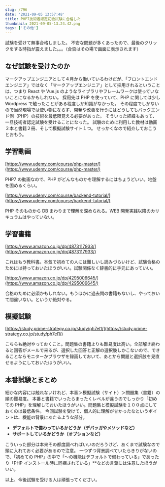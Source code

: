 ```yaml
---
slug: /796
date: '2021-09-05 13:57:48'
title: PHP7技術者認定初級試験に合格した
thumbnail: 2021-09-05-13.24.42.png
tags: ['その他']
---
```

試験を受けて無事合格しました。
不安な問題が多くあったので、最後のクリックをする時指が震えました。。。（合否はその場で画面に表示されます）

## なぜ試験を受けたのか

マークアップエンジニアとして４月から働いているわけだが、「フロントエンドエンジニア」ではなく「マークアップエンジニア」として採用されるということは、つまり React や Vue.js のようなライブラリやフレームワークは使っていないことになるかもしれない。
採用先は PHP を使っていて、PHP に関しては少し Wordpress で触ったことがある程度しか知識がなかった。
その程度でしかないので当然現場では使い物にならず、開発や改善を行うにはどうしてもバックエンド側（PHP）の技術を最低限覚える必要があった。
そういった経緯もあって、一旦技術者認定試験を受けることになった。
試験のために利用した教材は動画２本と書籍２冊、そして模擬試験サイト１つ。
せっかくなので紹介しておこうとおもう。

## 学習動画

[https://www.udemy.com/course/php-master/](https://www.udemy.com/course/php-master/)

PHP7 の動画なので、PHP がどんなものかを理解するにはちょうどいい。地盤を固めるくらい。

[https://www.udemy.com/course/backend-tutorial/](https://www.udemy.com/course/backend-tutorial/)

PHP そのものから DB まわりまで理解を深められる。WEB 開発実践以降のカリキュラムはやっていない。

## 学習書籍

[https://www.amazon.co.jp/dp/4873117933/](https://www.amazon.co.jp/dp/4873117933/)

これはもう教科書。本気で初めての人には難しいし読みづらいけど、試験合格のためには持っておいたほうがいい。試験関係なく辞書的に手元にあっていい。

[https://www.amazon.co.jp/dp/4295006645/](https://www.amazon.co.jp/dp/4295006645/)

合格のために必須かもしれない。もうほかに過去問の書籍もないし、やっておいて間違いない。というか絶対やる。

## 模擬試験

[https://study.prime-strategy.co.jp/study/ph7el1/](https://study.prime-strategy.co.jp/study/ph7el1/)

こちらも絶対やっておくこと。問題集の書籍よりも難易度は高い。全部解き終わると回答がメールで来るが、選択した回答と正解の選択肢しかこないので、できることならモニターかブラウザを録画しておいて、あとから問題と選択肢を見直せるようにしておいたほうがいい。

## 本番試験とまとめ

細かな内容には触れないけれど、本番＞模擬試験（サイト）＞問題集（書籍）の順の難易度。
本番と書籍でいったらまったくレベルが違うのでしっかり「初めての PHP」を理解しておいたほうがいい。問題集と模擬試験を１００点にしておくのは最低条件。
今回試験を受けて、個人的に理解が甘かったなというポイントは、機能の背景にあたるような部分。

- __デフォルトで備わっているかどうか（デバッガやメソッドなど）__
- __サポートしているかどうか（オプションなど）__

こういった部分は本来その都度調べればいいのだろうけど、あくまで試験なので頭に入れておく必要があるので注意。
一つずつ背景調べていたらきりがないので、「初めての PHP」の中で「〜の機能はデフォルトで備わっている」であったり「PHP インストール時に同梱されている」**などの言葉には注意したほうがいい。

以上、今後試験を受ける人は頑張ってください。
